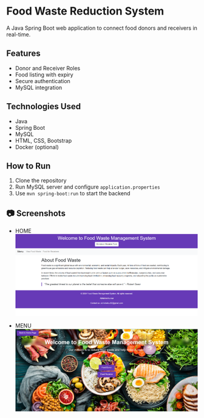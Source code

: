 # Food Waste Reduction System

A Java Spring Boot web application to connect food donors and receivers in real-time.

## Features
- Donor and Receiver Roles
- Food listing with expiry
- Secure authentication
- MySQL integration

## Technologies Used
- Java
- Spring Boot
- MySQL
- HTML, CSS, Bootstrap
- Docker (optional)

## How to Run
1. Clone the repository
2. Run MySQL server and configure `application.properties`
3. Use `mvn spring-boot:run` to start the backend

## 📷 Screenshots
- HOME
![App Screenshot](Home.png)

- MENU
![App Screenshot](Screenshot%202025-05-24%20175450.png)

